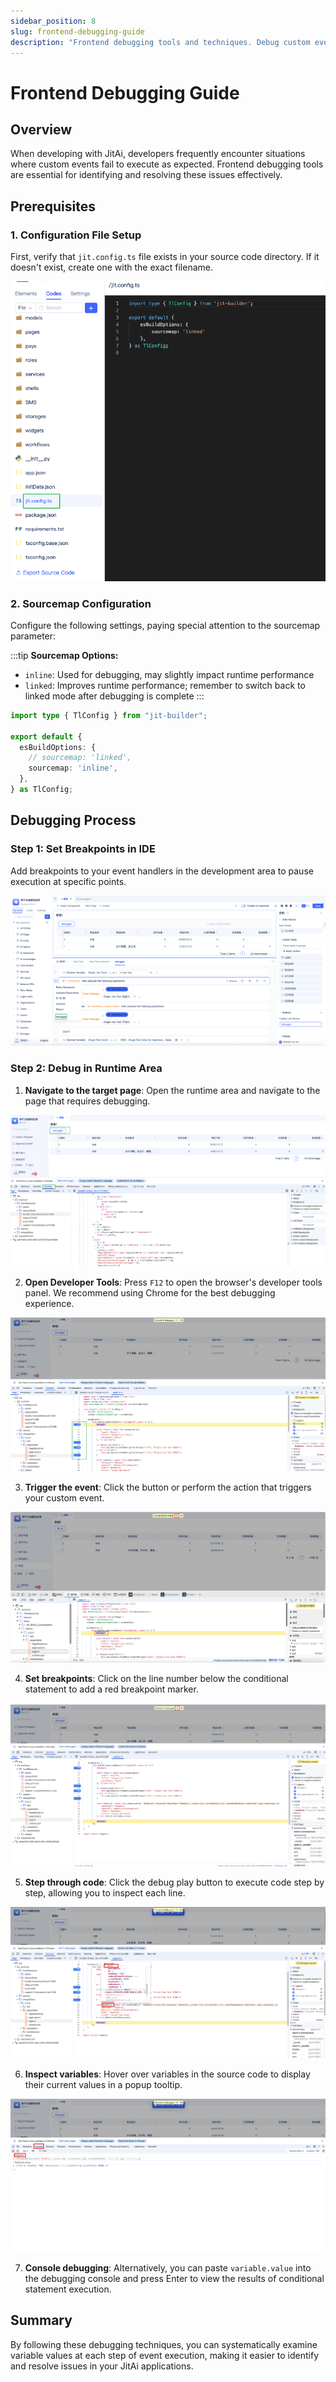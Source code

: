 ```yaml
---
sidebar_position: 8
slug: frontend-debugging-guide
description: "Frontend debugging tools and techniques. Debug custom events, trace execution flow, and resolve frontend issues effectively."
---
```


# Frontend Debugging Guide

## Overview

When developing with JitAi, developers frequently encounter situations where custom events fail to execute as expected. Frontend debugging tools are essential for identifying and resolving these issues effectively.

## Prerequisites

### 1. Configuration File Setup

First, verify that  `jit.config.ts` file exists in your source code directory. If it doesn't exist, create one with the exact filename.


![](./img/frontend-debug/2025-10-25-17-36-56.png)


### 2. Sourcemap Configuration

Configure the following settings, paying special attention to the sourcemap parameter:

:::tip
**Sourcemap Options:**
- `inline`: Used for debugging, may slightly impact runtime performance
- `linked`: Improves runtime performance; remember to switch back to linked mode after debugging is complete
:::



```typescript
import type { TlConfig } from "jit-builder";

export default {
  esBuildOptions: {
    // sourcemap: 'linked',
    sourcemap: 'inline',
  },
} as TlConfig;

```

## Debugging Process

### Step 1: Set Breakpoints in IDE

Add breakpoints to your event handlers in the development area to pause execution at specific points.

![](./img/frontend-debug/2025-10-25-17-38-51.png)

### Step 2: Debug in Runtime Area

1. **Navigate to the target page**: Open the runtime area and navigate to the page that requires debugging.

![](./img/frontend-debug/2025-10-25-17-49-13.png)

2. **Open Developer Tools**: Press `F12` to open the browser's developer tools panel. We recommend using Chrome for the best debugging experience.

![](./img/frontend-debug/2025-10-25-17-51-24.png)

3. **Trigger the event**: Click the button or perform the action that triggers your custom event.


![](./img/frontend-debug/2025-10-25-16-32-50.png)

4. **Set breakpoints**: Click on the line number below the conditional statement to add a red breakpoint marker.

![](./img/frontend-debug/2025-10-25-17-52-38.png)

5. **Step through code**: Click the debug play button to execute code step by step, allowing you to inspect each line.

![](./img/frontend-debug/2025-10-25-17-54-57.png)

6. **Inspect variables**: Hover over variables in the source code to display their current values in a popup tooltip.

![](./img/frontend-debug/2025-10-25-17-56-28.png)

7. **Console debugging**: Alternatively, you can paste `variable.value` into the debugging console and press Enter to view the results of conditional statement execution.

## Summary

By following these debugging techniques, you can systematically examine variable values at each step of event execution, making it easier to identify and resolve issues in your JitAi applications.